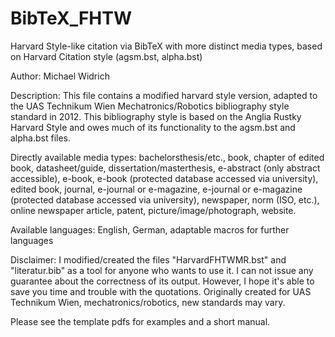 ﻿# BibTeX_FHTW
Harvard Style-like citation via BibTeX with more distinct media types, based on Harvard Citation style (agsm.bst, alpha.bst)

Author: Michael Widrich

Description: This file contains a modified harvard style version, adapted to the UAS Technikum Wien Mechatronics/Robotics bibliography style standard in 2012. This bibliography style is based on the Anglia Rustky Harvard Style and owes much of its functionality to the agsm.bst and alpha.bst files. 

Directly available media types: bachelorsthesis/etc., book, chapter of edited book, datasheet/guide, dissertation/masterthesis, e-abstract (only abstract accessible), e-book, e-book (protected database accessed via university), edited book, journal, e-journal or e-magazine, e-journal or e-magazine (protected database accessed via university), newspaper, norm (ISO, etc.), online newspaper article, patent, picture/image/photograph, website.

Available languages: English, German, adaptable macros for further languages

Disclaimer: I modified/created the files "HarvardFHTWMR.bst" and "literatur.bib" as a tool for anyone who wants to use it. I can not issue any guarantee about the correctness of its output. However, I hope it's able to save you time and trouble with the quotations.
Originally created for UAS Technikum Wien, mechatronics/robotics, new standards may vary.

Please see the template pdfs for examples and a short manual.
